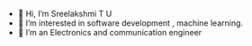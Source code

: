 - 👋 Hi, I’m Sreelakshmi T U
- 👀 I’m interested in software development , machine learning.
- 🌱 I’m an Electronics and communication engineer


<!---
sreelakshmiudhayan/sreelakshmiudhayan is a ✨ special ✨ repository because its `README.md` (this file) appears on your GitHub profile.
You can click the Preview link to take a look at your changes.
--->
